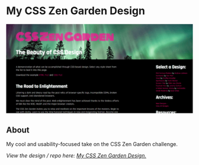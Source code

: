 # My CSS Zen Garden Design
<a href="https://advaitju.github.io/My-CSS-Zen-Garden-Design/">![My CSS Zen Garden design screenshot.](img/css-zen-garden-design-screenshot.png)</a>

## About
My cool and usability-focused take on the CSS Zen Garden challenge.

*View the design / repo here: <a href="https://advaitju.github.io/My-CSS-Zen-Garden-Design/" title="My CSS Zen Garden Design">My CSS Zen Garden Design.</a>*
